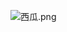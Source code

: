 ![西瓜.png](https://upload-images.jianshu.io/upload_images/6753590-bb0c115e3202331f.png?imageMogr2/auto-orient/strip%7CimageView2/2/w/1240)
